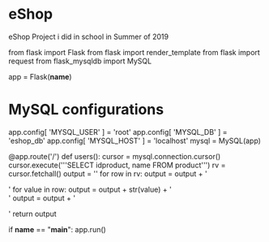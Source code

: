 # eShop
eShop Project i did in school in Summer of 2019


from flask import Flask
from flask import render_template
from flask import request
from flask_mysqldb import MySQL

app = Flask(__name__)

# MySQL configurations

app.config[ 'MYSQL_USER' ] = 'root'
app.config[ 'MYSQL_DB' ] = 'eshop_db'
app.config[ 'MYSQL_HOST' ] = 'localhost'
mysql = MySQL(app)

@app.route('/')
def users():
    cursor = mysql.connection.cursor()
    cursor.execute('''SELECT idproduct, name FROM product''')
    rv = cursor.fetchall()
    output = ''
    for row in rv:
        output = output + '<p>'
        for value in row:
            output = output + str(value) + '<br />'
        output = output + '</p>'
    return output


if __name__ == "__main__":
    app.run()
